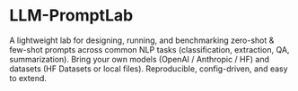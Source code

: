 # LLM-PromptLab
A lightweight lab for designing, running, and benchmarking zero-shot &amp; few-shot prompts across common NLP tasks (classification, extraction, QA, summarization). Bring your own models (OpenAI / Anthropic / HF) and datasets (HF Datasets or local files). Reproducible, config-driven, and easy to extend.
